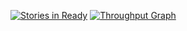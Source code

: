 [![Stories in Ready](https://badge.waffle.io/seawatts/deploy.io.png?label=ready&title=Ready)](https://waffle.io/seawatts/deploy.io)
[![Throughput Graph](https://graphs.waffle.io/seawatts/deploy.io/throughput.svg)](https://waffle.io/seawatts/deploy.io/metrics)
